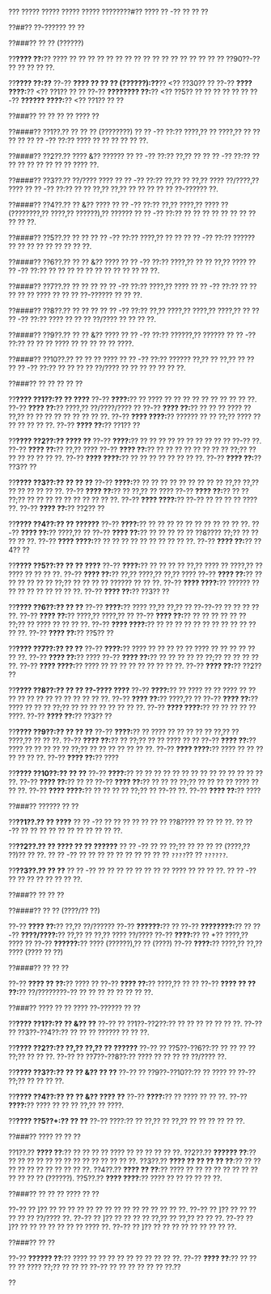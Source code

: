 ??? ????? ????? ????? ????? ????????#?? ???? ?? -?? ?? ?? ??

??##?? ??-?????? ?? ??

??###?? ?? ?? (??????)

??**???? ??:**?? ???? ?? ?? ?? ?? ?? ?? ?? ?? ?? ?? ?? ?? ?? ?? ?? ?? ?? ??90??-?? ?? ?? ?? ?? ??.

??**???? ??:??**
??-?? **???? ?? ?? ?? (??????):??**?? <?? ??30?? ??
??-?? **???? ????:**?? <?? ??1?? ?? ??
??-?? **???????? ??:**?? <?? ??5?? ?? ?? ?? ?? ?? ??
??-?? **?????? ????:**?? <?? ??1?? ?? ??

??###?? ?? ?? ?? ?? ???? ??

??####?? ??1??.?? ?? ?? ?? (????????)
??  ?? -?? ??:?? ????,?? ?? ????,?? ?? ?? ?? ??
??  ?? -?? ??:?? ???? ?? ?? ?? ?? ?? ??.

??####?? ??2??.?? ???? &?? ??????
??  ?? -?? ??:?? ??,?? ??
??  ?? -?? ??:?? ?? ?? ?? ?? ?? ?? ?? ?? ???? ??.

??####?? ??3??.?? ??/???? ????
??  ?? -?? ??:?? ??,?? ?? ??,?? ???? ??/????,?? ????
??  ?? -?? ??:?? ?? ?? ??,?? ??,?? ?? ?? ?? ?? ?? ??-?????? ??.

??####?? ??4??.?? ?? &?? ????
??  ?? -?? ??:?? ??,?? ????,?? ???? ?? (????????,?? ????,?? ??????),?? ??????
??  ?? -?? ??:?? ?? ?? ?? ?? ?? ?? ?? ?? ?? ?? ??.

??####?? ??5??.?? ?? ??
??  ?? -?? ??:?? ????,?? ?? ??
??  ?? -?? ??:?? ?????? ?? ?? ?? ?? ?? ?? ?? ?? ??.

??####?? ??6??.?? ?? ?? &?? ????
??  ?? -?? ??:?? ????,?? ?? ?? ??,?? ????
??  ?? -?? ??:?? ?? ?? ?? ?? ?? ?? ?? ?? ?? ?? ?? ??.

??####?? ??7??.?? ?? ?? ??
??  ?? -?? ??:?? ????,?? ????
??  ?? -?? ??:?? ?? ?? ?? ?? ?? ???? ?? ?? ?? ??-?????? ?? ?? ??.

??####?? ??8??.?? ?? ?? ??
??  ?? -?? ??:?? ??,?? ????,?? ????,?? ????,?? ??
??  ?? -?? ??:?? ???? ?? ?? ?? ??/???? ?? ?? ?? ??.

??####?? ??9??.?? ?? ?? &?? ????
??  ?? -?? ??:?? ??????,?? ??????
??  ?? -?? ??:?? ?? ?? ?? ???? ?? ?? ?? ?? ?? ????.

??####?? ??10??.?? ?? ?? ?? ????
??  ?? -?? ??:?? ?????? ??,?? ?? ??,?? ?? ??
??  ?? -?? ??:?? ?? ?? ?? ?? ??/???? ?? ?? ?? ?? ?? ?? ??.

??###?? ?? ?? ?? ?? ??

??**???? ??1??:?? ?? ????**
??-?? **????:**?? ?? ???? ?? ?? ?? ?? ?? ?? ?? ?? ?? ??.
??-?? **???? ??:**?? ????,?? ??/????/???? ??
??-?? **???? ??:**?? ?? ?? ?? ???? ?? ??,?? ?? ?? ?? ?? ?? ?? ?? ?? ??.
??-?? **???? ????:**?? ?????? ?? ?? ??;?? ???? ?? ?? ?? ?? ?? ??.
??-?? **???? ??:**?? ??1?? ??

??**???? ??2??:?? ???? ??**
??-?? **????:**?? ?? ?? ?? ?? ?? ?? ?? ?? ?? ?? ??-?? ??.
??-?? **???? ??:**?? ??,?? ????
??-?? **???? ??:**?? ?? ?? ?? ?? ?? ?? ?? ?? ??;?? ?? ?? ?? ?? ?? ?? ??.
??-?? **???? ????:**?? ?? ?? ?? ?? ?? ?? ?? ??.
??-?? **???? ??:**?? ??3?? ??

??**???? ??3??:?? ?? ?? ??**
??-?? **????:**?? ?? ?? ?? ?? ?? ?? ?? ?? ?? ??,?? ??,?? ?? ?? ?? ?? ?? ??.
??-?? **???? ??:**?? ?? ??,?? ?? ????
??-?? **???? ??:**?? ?? ?? ??;?? ?? ?? ?? ?? ?? ?? ?? ?? ?? ??.
??-?? **???? ????:**?? ??-?? ?? ?? ?? ?? ???? ??.
??-?? **???? ??:**?? ??2?? ??

??**???? ??4??:?? ?? ??????**
??-?? **????:**?? ?? ?? ?? ?? ?? ?? ?? ?? ?? ?? ??.
??-?? **???? ??:**?? ????,?? ??
??-?? **???? ??:**?? ?? ?? ?? ?? ?? ??8???? ??;?? ?? ?? ?? ?? ??.
??-?? **???? ????:**?? ?? ?? ?? ?? ?? ?? ?? ?? ?? ??.
??-?? **???? ??:**?? ??4?? ??

??**???? ??5??:?? ?? ?? ????**
??-?? **????:**?? ?? ?? ?? ?? ??,?? ???? ?? ????,?? ?? ???? ?? ?? ?? ??.
??-?? **???? ??:**?? ??,?? ????,?? ??,?? ????
??-?? **???? ??:**?? ?? ?? ?? ?? ?? ?? ??;?? ?? ?? ?? ?? ?????? ?? ?? ??.
??-?? **???? ????:**?? ?????? ?? ?? ?? ?? ?? ?? ?? ?? ??.
??-?? **???? ??:**?? ??3?? ??

??**???? ??6??:?? ?? ??**
??-?? **????:**?? ???? ??,?? ??,?? ?? ??-??-?? ?? ?? ?? ?? ??.
??-?? **???? ??:**?? ????,?? ????,?? ??
??-?? **???? ??:**?? ?? ?? ?? ?? ?? ?? ??;?? ?? ???? ?? ?? ?? ??.
??-?? **???? ????:**?? ?? ?? ?? ?? ?? ?? ?? ?? ?? ?? ?? ?? ??.
??-?? **???? ??:**?? ??5?? ??

??**???? ??7??:?? ?? ??**
??-?? **????:**?? ???? ?? ?? ?? ?? ?? ???? ?? ?? ?? ?? ?? ?? ??.
??-?? **???? ??:**?? ????
??-?? **???? ??:**?? ?? ?? ?? ?? ?? ??;?? ?? ?? ?? ?? ??.
??-?? **???? ????:**?? ???? ?? ?? ?? ?? ?? ?? ?? ?? ??.
??-?? **???? ??:**?? ??2?? ??

??**???? ??8??:?? ?? ?? ??-???? ????**
??-?? **????:**?? ?? ???? ?? ?? ???? ?? ?? ?? ?? ?? ?? ?? ?? ?? ?? ?? ?? ??.
??-?? **???? ??:**?? ????,?? ??
??-?? **???? ??:**?? ???? ?? ?? ?? ??;?? ?? ?? ?? ?? ?? ?? ?? ??.
??-?? **???? ????:**?? ?? ?? ?? ?? ?? ????.
??-?? **???? ??:**?? ??3?? ??

??**???? ??9??:?? ?? ?? ??**
??-?? **????:**?? ?? ???? ?? ?? ?? ?? ?? ??,?? ?? ????,?? ?? ?? ??.
??-?? **???? ??:**?? ?? ??;?? ?? ?? ???? ?? ??
??-?? **???? ??:**?? ???? ?? ?? ?? ?? ?? ??;?? ?? ?? ?? ?? ?? ?? ??.
??-?? **???? ????:**?? ???? ?? ?? ?? ?? ?? ?? ??.
??-?? **???? ??:**?? ????

??**???? ??10??:?? ?? ??**
??-?? **????:**?? ?? ?? ?? ?? ?? ?? ?? ?? ?? ?? ?? ?? ?? ?? ??.
??-?? **???? ??:**?? ?? ??
??-?? **???? ??:**?? ?? ?? ?? ??;?? ?? ?? ?? ?? ???? ?? ?? ??.
??-?? **???? ????:**?? ?? ?? ?? ?? ??;?? ?? ??-?? ??.
??-?? **???? ??:**?? ????

??###?? ?????? ?? ??

??**??1??.?? ?? ????**
??  ?? -?? ?? ?? ?? ?? ?? ?? ?? ??8???? ?? ?? ?? ??.
??  ?? -?? ?? ?? ?? ?? ?? ?? ?? ?? ?? ?? ??.

??**??2??.?? ?? ???? ?? ?? ??????**
??  ?? -?? ?? ?? ??;?? ?? ?? ?? ?? (????,?? ??)?? ?? ??.
??  ?? -?? ?? ?? ?? ?? ?? ?? ?? ?? ?? ?? `????`?? ?? `??????`.

??**??3??.?? ?? ??**
??  ?? -?? ?? ?? ?? ?? ?? ?? ?? ?? ???? ?? ?? ?? ??.
??  ?? -?? ?? ?? ?? ?? ?? ?? ?? ??.

??###?? ?? ?? ??

??####?? ?? ?? (????/?? ??)

??-?? **???? ??:**?? ??,?? ??/??????
??-?? **??????:**?? ??
??-?? **????????:**?? ??
??-?? **????/????:**?? ??,?? ?? ??,?? ???? ??/????
??-?? **????:**?? ?? +?? ????,?? ???? ??
??-?? **??????:**?? ???? (??????),?? ?? (????)
??-?? **????:**?? ????,?? ??,?? ???? (???? ?? ??)

??####?? ?? ?? ??

??-?? **???? ?? ??:**?? ???? ??
??-?? **???? ??:**?? ????,?? ?? ??
??-?? **???? ?? ?? ??:**?? ??/????????-?? ?? ?? ?? ?? ?? ?? ?? ??.

??###?? ???? ?? ?? ???? ??-?????? ?? ??

??**???? ??1??:?? ?? &?? ??**
??-?? ?? ??1??-??2??:?? ?? ?? ?? ?? ?? ?? ??.
??-?? ?? ??3??-??4??:?? ?? ?? ?? ?????? ?? ?? ??.

??**???? ??2??:?? ??,?? ??,?? ?? ??????**
??-?? ?? ??5??-??6??:?? ?? ?? ?? ?? ??;?? ?? ?? ??.
??-?? ?? ??7??-??8??:?? ???? ?? ?? ?? ?? ??/???? ??.

??**???? ??3??:?? ?? ?? &?? ?? ??**
??-?? ?? ??9??-??10??:?? ?? ???? ?? ??-?? ??;?? ?? ?? ?? ??.

??**???? ??4??:?? ?? ?? &?? ???? ??**
??-?? **????:**?? ?? ???? ?? ?? ??.
??-?? **????:**?? ???? ?? ?? ?? ??,?? ?? ????.

??**???? ??5??+:?? ?? ??**
??-?? ????:?? ?? ??,?? ?? ??,?? ?? ?? ?? ?? ?? ??.

??###?? ???? ?? ?? ??

??1??.?? **???? ??**:?? ?? ?? ?? ?? ???? ?? ?? ?? ?? ?? ??.
??2??.?? **?????? ??**:?? ?? ?? ?? ?? ?? ?? ?? ?? ?? ?? ?? ?? ?? ??.
??3??.?? **???? ?? ?? ?? ?? ??**:?? ?? ?? ?? ?? ?? ?? ?? ?? ?? ?? ??.
??4??.?? **???? ?? ??**:?? ???? ?? ?? ?? ?? ?? ?? ?? ?? ?? ?? ?? ?? (??????).
??5??.?? **???? ????**:?? ???? ?? ?? ?? ?? ?? ??.

??###?? ?? ?? ?? ???? ?? ??

??-?? ?? ]?? ?? ?? ?? ?? ?? ?? ?? ?? ?? ?? ?? ?? ?? ?? ??.
??-?? ?? ]?? ?? ?? ?? ?? ?? ?? ??/???? ??.
??-?? ?? ]?? ?? ?? ?? ?? ??,?? ?? ??,?? ?? ?? ??.
??-?? ?? ]?? ?? ?? ?? ?? ?? ?? ?? ???? ??.
??-?? ?? ]?? ?? ?? ?? ?? ?? ?? ?? ?? ??.

??###?? ?? ??

??-?? **?????? ??**:?? ???? ?? ?? ?? ?? ?? ?? ?? ?? ?? ??.
??-?? **???? ??**:?? ?? ?? ?? ?? ???? ??;?? ?? ?? ?? ??-?? ?? ?? ?? ?? ?? ?? ??.??

??